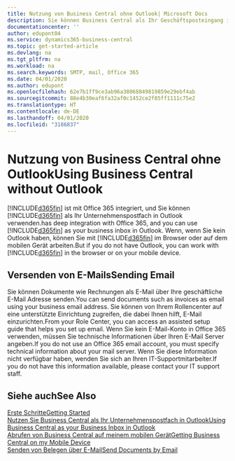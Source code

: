 ```yaml
---
title: Nutzung von Business Central ohne Outlook| Microsoft Docs
description: Sie können Business Central als Ihr Geschäftsposteingang in Outlook verwenden, da es mit Office 365 integriert ist. Sie können aber auch ohne Outlook in einem Browser oder auf dem mobilen Gerät arbeiten.
documentationcenter: ''
author: edupont04
ms.service: dynamics365-business-central
ms.topic: get-started-article
ms.devlang: na
ms.tgt_pltfrm: na
ms.workload: na
ms.search.keywords: SMTP, mail, Office 365
ms.date: 04/01/2020
ms.author: edupont
ms.openlocfilehash: 62e7b1ff9ce3ab96a38068849819859e29ebf4ab
ms.sourcegitcommit: 88e4b30eaf6fa32af0c1452ce2f85ff1111c75e2
ms.translationtype: HT
ms.contentlocale: de-DE
ms.lasthandoff: 04/01/2020
ms.locfileid: "3186837"
---
```

# <a name="using-business-central-without-outlook"></a><span data-ttu-id="b48d4-103">Nutzung von Business Central ohne Outlook</span><span class="sxs-lookup"><span data-stu-id="b48d4-103">Using Business Central without Outlook</span></span>
[!INCLUDE[d365fin](includes/d365fin_md.md)] <span data-ttu-id="b48d4-104">ist mit Office 365 integriert, und Sie können [!INCLUDE[d365fin](includes/d365fin_md.md)] als Ihr Unternehmenspostfach in Outlook verwenden.</span><span class="sxs-lookup"><span data-stu-id="b48d4-104">has deep integration with Office 365, and you can use [!INCLUDE[d365fin](includes/d365fin_md.md)] as your business inbox in Outlook.</span></span> <span data-ttu-id="b48d4-105">Wenn, wenn Sie kein Outlook haben, können Sie mit [!INCLUDE[d365fin](includes/d365fin_md.md)] im Browser oder auf dem mobilen Gerät arbeiten.</span><span class="sxs-lookup"><span data-stu-id="b48d4-105">But if you do not have Outlook, you can work with [!INCLUDE[d365fin](includes/d365fin_md.md)] in the browser or on your mobile device.</span></span>  

## <a name="sending-email"></a><span data-ttu-id="b48d4-106">Versenden von E-Mails</span><span class="sxs-lookup"><span data-stu-id="b48d4-106">Sending Email</span></span>
<span data-ttu-id="b48d4-107">Sie können Dokumente wie Rechnungen als E-Mail über Ihre geschäftliche E-Mail Adresse senden.</span><span class="sxs-lookup"><span data-stu-id="b48d4-107">You can send documents such as invoices as email using your business email address.</span></span> <span data-ttu-id="b48d4-108">Sie können von Ihrem Rollencenter auf eine unterstützte Einrichtung zugreifen, die dabei Ihnen hilft, E-Mail einzurichten.</span><span class="sxs-lookup"><span data-stu-id="b48d4-108">From your Role Center, you can access an assisted setup guide that helps you set up email.</span></span> <span data-ttu-id="b48d4-109">Wenn Sie kein E-Mail-Konto in Office 365 verwenden, müssen Sie technische Informationen über Ihren E-Mail Server angeben.</span><span class="sxs-lookup"><span data-stu-id="b48d4-109">If you do not use an Office 365 email account, you must specify technical information about your mail server.</span></span> <span data-ttu-id="b48d4-110">Wenn Sie diese Information nicht verfügbar haben, wenden Sie sich an Ihren IT-Supportmitarbeiter.</span><span class="sxs-lookup"><span data-stu-id="b48d4-110">If you do not have this information available, please contact your IT support staff.</span></span>  


## <a name="see-also"></a><span data-ttu-id="b48d4-111">Siehe auch</span><span class="sxs-lookup"><span data-stu-id="b48d4-111">See Also</span></span>
[<span data-ttu-id="b48d4-112">Erste Schritte</span><span class="sxs-lookup"><span data-stu-id="b48d4-112">Getting Started</span></span>](product-get-started.md)  
[<span data-ttu-id="b48d4-113">Nutzen Sie Business Central als Ihr Unternehmenspostfach in Outlook</span><span class="sxs-lookup"><span data-stu-id="b48d4-113">Using Business Central as your Business Inbox in Outlook</span></span>](admin-outlook.md)  
[<span data-ttu-id="b48d4-114">Abrufen von Business Central auf meinem mobilen Gerät</span><span class="sxs-lookup"><span data-stu-id="b48d4-114">Getting Business Central on my Mobile Device</span></span>](install-mobile-app.md)  
[<span data-ttu-id="b48d4-115">Senden von Belegen über E-Mail</span><span class="sxs-lookup"><span data-stu-id="b48d4-115">Send Documents by Email</span></span>](ui-how-send-documents-email.md)

